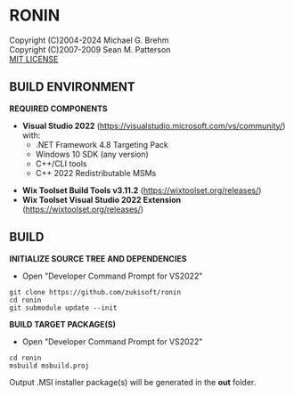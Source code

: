 # RONIN  

Copyright (C)2004-2024 Michael G. Brehm    
Copyright (C)2007-2009 Sean M. Patterson   
[MIT LICENSE](https://opensource.org/licenses/MIT)   
   
## BUILD ENVIRONMENT
**REQUIRED COMPONENTS**   
* __Visual Studio 2022__ (https://visualstudio.microsoft.com/vs/community/) with:  
   * .NET Framework 4.8 Targeting Pack 
   * Windows 10 SDK (any version)
   * C++/CLI tools
   * C++ 2022 Redistributable MSMs
<!-- -->
* __Wix Toolset Build Tools v3.11.2__ (https://wixtoolset.org/releases/)   
* __Wix Toolset Visual Studio 2022 Extension__ (https://wixtoolset.org/releases/)   
   
## BUILD
**INITIALIZE SOURCE TREE AND DEPENDENCIES**
* Open "Developer Command Prompt for VS2022"   
```
git clone https://github.com/zukisoft/ronin
cd ronin
git submodule update --init
```
   
**BUILD TARGET PACKAGE(S)**   
* Open "Developer Command Prompt for VS2022"   
```
cd ronin
msbuild msbuild.proj
```
   
Output .MSI installer package(s) will be generated in the __out__ folder.   
